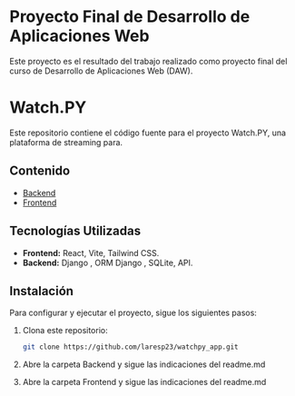 # Proyecto Final de Desarrollo de Aplicaciones Web

Este proyecto es el resultado del trabajo realizado como proyecto final del curso de Desarrollo de Aplicaciones Web (DAW).

# Watch.PY

Este repositorio contiene el código fuente para el proyecto Watch.PY, una plataforma de streaming para.

## Contenido

- [Backend](Backend)
- [Frontend](Frontend)

## Tecnologías Utilizadas

- **Frontend:** React, Vite, Tailwind CSS.
- **Backend:** Django , ORM Django , SQLite, API.

## Instalación

Para configurar y ejecutar el proyecto, sigue los siguientes pasos:

1. Clona este repositorio:

    ```bash
    git clone https://github.com/laresp23/watchpy_app.git
    ```
2. Abre la carpeta Backend y sigue las indicaciones del readme.md

3. Abre la carpeta Frontend y sigue las indicaciones del readme.md 
